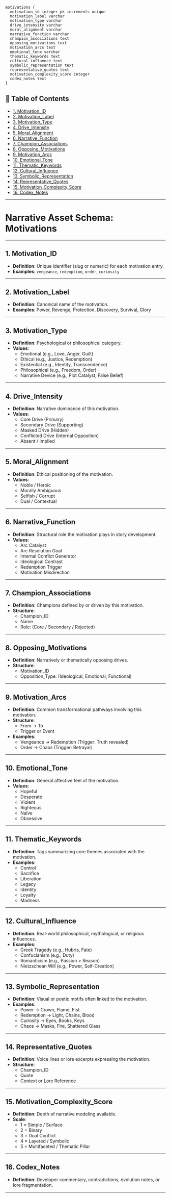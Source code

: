 ```
motivations {
  motivation_id integer pk increments unique
  motivation_label varchar
  motivation_type varchar
  drive_intensity varchar
  moral_alignment varchar
  narrative_function varchar
  champion_associations text
  opposing_motivations text
  motivation_arcs text
  emotional_tone varchar
  thematic_keywords text
  cultural_influence text
  symbolic_representation text
  representative_quotes text
  motivation_complexity_score integer
  codex_notes text
}
```

## 📘 Table of Contents

- [1. Motivation_ID](#1_motivation_id)
- [2. Motivation_Label](#2_motivation_label)
- [3. Motivation_Type](#3_motivation_type)
- [4. Drive_Intensity](#4_drive_intensity)
- [5. Moral_Alignment](#5_moral_alignment)
- [6. Narrative_Function](#6_narrative_function)
- [7. Champion_Associations](#7_champion_associations)
- [8. Opposing_Motivations](#8_opposing_motivations)
- [9. Motivation_Arcs](#9_motivation_arcs)
- [10. Emotional_Tone](#10_emotional_tone)
- [11. Thematic_Keywords](#11_thematic_keywords)
- [12. Cultural_Influence](#12_cultural_influence)
- [13. Symbolic_Representation](#13_symbolic_representation)
- [14. Representative_Quotes](#14_representative_quotes)
- [15. Motivation_Complexity_Score](#15_motivation_complexity_score)
- [16. Codex_Notes](#16_codex_notes)

---

# **Narrative Asset Schema: Motivations**

---

## 1. Motivation_ID

- **Definition**: Unique identifier (slug or numeric) for each motivation entry.
- **Examples**: `vengeance`, `redemption`, `order`, `curiosity`

---

## 2. Motivation_Label

- **Definition**: Canonical name of the motivation.
- **Examples**: Power, Revenge, Protection, Discovery, Survival, Glory

---

## 3. Motivation_Type

- **Definition**: Psychological or philosophical category.
- **Values**:
  - Emotional (e.g., Love, Anger, Guilt)
  - Ethical (e.g., Justice, Redemption)
  - Existential (e.g., Identity, Transcendence)
  - Philosophical (e.g., Freedom, Order)
  - Narrative Device (e.g., Plot Catalyst, False Belief)

---

## 4. Drive_Intensity

- **Definition**: Narrative dominance of this motivation.
- **Values**:
  - Core Drive (Primary)
  - Secondary Drive (Supporting)
  - Masked Drive (Hidden)
  - Conflicted Drive (Internal Opposition)
  - Absent / Implied

---

## 5. Moral_Alignment

- **Definition**: Ethical positioning of the motivation.
- **Values**:
  - Noble / Heroic
  - Morally Ambiguous
  - Selfish / Corrupt
  - Dual / Contextual

---

## 6. Narrative_Function

- **Definition**: Structural role the motivation plays in story development.
- **Values**:
  - Arc Catalyst
  - Arc Resolution Goal
  - Internal Conflict Generator
  - Ideological Contrast
  - Redemption Trigger
  - Motivation Misdirection

---

## 7. Champion_Associations

- **Definition**: Champions defined by or driven by this motivation.
- **Structure**:
  - Champion_ID
  - Name
  - Role: (Core / Secondary / Rejected)

---

## 8. Opposing_Motivations

- **Definition**: Narratively or thematically opposing drives.
- **Structure**:
  - Motivation_ID
  - Opposition_Type: (Ideological, Emotional, Functional)

---

## 9. Motivation_Arcs

- **Definition**: Common transformational pathways involving this motivation.
- **Structure**:
  - From → To
  - Trigger or Event
- **Examples**:
  - Vengeance → Redemption (Trigger: Truth revealed)
  - Order → Chaos (Trigger: Betrayal)

---

## 10. Emotional_Tone

- **Definition**: General affective feel of the motivation.
- **Values**:
  - Hopeful
  - Desperate
  - Violent
  - Righteous
  - Naïve
  - Obsessive

---

## 11. Thematic_Keywords

- **Definition**: Tags summarizing core themes associated with the motivation.
- **Examples**:
  - Control
  - Sacrifice
  - Liberation
  - Legacy
  - Identity
  - Loyalty
  - Madness

---

## 12. Cultural_Influence

- **Definition**: Real-world philosophical, mythological, or religious influences.
- **Examples**:
  - Greek Tragedy (e.g., Hubris, Fate)
  - Confucianism (e.g., Duty)
  - Romanticism (e.g., Passion > Reason)
  - Nietzschean Will (e.g., Power, Self-Creation)

---

## 13. Symbolic_Representation

- **Definition**: Visual or poetic motifs often linked to the motivation.
- **Examples**:
  - Power → Crown, Flame, Fist
  - Redemption → Light, Chains, Blood
  - Curiosity → Eyes, Books, Keys
  - Chaos → Masks, Fire, Shattered Glass

---

## 14. Representative_Quotes

- **Definition**: Voice lines or lore excerpts expressing the motivation.
- **Structure**:
  - Champion_ID
  - Quote
  - Context or Lore Reference

---

## 15. Motivation_Complexity_Score

- **Definition**: Depth of narrative modeling available.
- **Scale**:
  - 1 = Simple / Surface
  - 2 = Binary
  - 3 = Dual Conflict
  - 4 = Layered / Symbolic
  - 5 = Multifaceted / Thematic Pillar

---

## 16. Codex_Notes

- **Definition**: Developer commentary, contradictions, evolution notes, or lore fragmentation.

---
